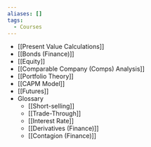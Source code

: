 ```yaml
---
aliases: []
tags:
  - Courses
---
```

- [[Present Value Calculations]]
- [[Bonds (Finance)]]
- [[Equity]]
- [[Comparable Company (Comps) Analysis]]
- [[Portfolio Theory]]
- [[CAPM Model]]
- [[Futures]]
- Glossary
	- [[Short-selling]]
	- [[Trade-Through]]
	- [[Interest Rate]]
	- [[Derivatives (Finance)]]
	- [[Contagion (Finance)]]
